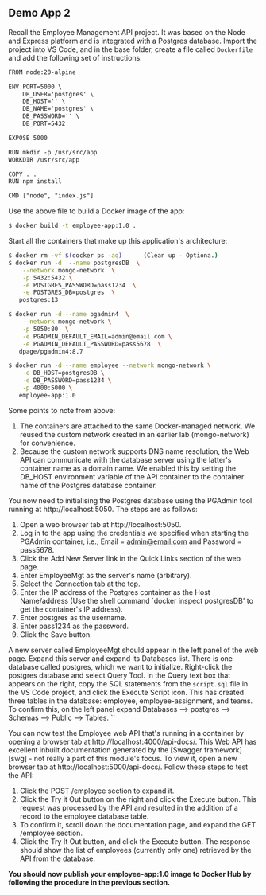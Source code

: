 ## Demo App 2

Recall the Employee Management API project. It was based on the Node and Express platform and is integrated with a Postgres database. Import the project into VS Code, and in the base folder, create a file called `Dockerfile` and add the following set of instructions:
~~~txt
FROM node:20-alpine

ENV PORT=5000 \
    DB_USER='postgres' \
    DB_HOST='' \
    DB_NAME='postgres' \
    DB_PASSWORD='' \
    DB_PORT=5432

EXPOSE 5000

RUN mkdir -p /usr/src/app
WORKDIR /usr/src/app

COPY . .
RUN npm install

CMD ["node", "index.js"]
~~~
Use the above file to build a Docker image of the app:
~~~bash
$ docker build -t employee-app:1.0 .
~~~
Start all the containers that make up this application's architecture:
~~~bash
$ docker rm -vf $(docker ps -aq)      (Clean up - Optiona.)
$ docker run -d  --name postgresDB  \
    --network mongo-network  \
    -p 5432:5432 \
    -e POSTGRES_PASSWORD=pass1234  \
    -e POSTGRES_DB=postgres  \
   postgres:13

$ docker run -d --name pgadmin4  \
    --network mongo-network \
    -p 5050:80  \
    -e PGADMIN_DEFAULT_EMAIL=admin@email.com \
    -e PGADMIN_DEFAULT_PASSWORD=pass5678  \
   dpage/pgadmin4:8.7

$ docker run -d --name employee --network mongo-network \
    -e DB_HOST=postgresDB \
    -e DB_PASSWORD=pass1234 \
    -p 4000:5000 \
   employee-app:1.0
~~~
Some points to note from above:

1. The containers are attached to the same Docker-managed network. We reused the custom network created in an earlier lab (mongo-network) for convenience.
1. Because the custom network supports DNS name resolution, the Web API can communicate with the database server using the latter's container name as a domain name. We enabled this by setting the DB_HOST environment variable of the API container to the container name of the Postgres database container. 

You now need to initialising the Postgres database using the PGAdmin tool running at http://localhost:5050. The steps are as follows:

1. Open a web browser tab at http://localhost:5050.
1. Log in to the app using the credentials we specified when starting the PGAdmin container, i.e., Email = admin@email.com and Password = pass5678.
1. Click the Add New Server link in the Quick Links section of the web page.
1. Enter EmployeeMgt as the server's name (arbitrary).
1. Select the Connection tab at the top.
1. Enter the IP address of the Postgres container as the Host Name/address (Use the shell command `docker inspect postgresDB' to get the container's IP address).
1. Enter postgres as the username.
1. Enter pass1234 as the password.
1. Click the Save button.

A new server called EmployeeMgt should appear in the left panel of the web page. Expand this server and expand its Databases list. There is one database called postgres, which we want to initialize. Right-click the postgres database and select Query Tool. In the Query text box that appears on the right, copy the SQL statements from the `script.sql` file in the VS Code project, and click the Execute Script icon. This has created three tables in the database: employee, employee-assignment, and teams. To confirm this, on the left panel expand Databases --> postgres --> Schemas --> Public --> Tables.   ``

You can now test the Employee web API that's running in a container by opening a browser tab at http://localhost:4000/api-docs/. This Web API has excellent inbuilt documentation generated by the [Swagger framework][swg] - not really a part of this module's focus. To view it, open a new browser tab at http://localhost:5000/api-docs/. Follow these steps to test the API:

1. Click the POST /employee section to expand it.
1. Click the Try it Out button on the right and click the Execute button. This request was processed by the API and resulted in the addition of a record to the employee database table. 
1. To confirm it, scroll down the documentation page, and expand the GET /employee section.
1. Click the Try It Out button, and click the Execute button. The response should show the list of employees (currently only one) retrieved by the API from the database.

__You should now publish your employee-app:1.0 image to Docker Hub by following the procedure in the previous section.__